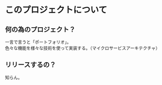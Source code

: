 # このプロジェクトについて

## 何の為のプロジェクト？
一言で言うと「ポートフォリオ」。  
色々な機能を様々な技術を使って実装する。（マイクロサービスアーキテクチャ）  

## リリースするの？
知らん。  
